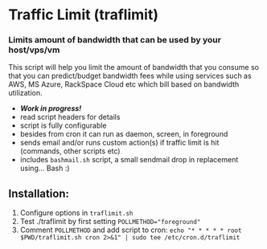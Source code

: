 # Traffic Limit (traflimit)
### Limits amount of bandwidth that can be used by your host/vps/vm

This script will help you limit the amount of bandwidth that you consume so that you can predict/budget bandwidth fees while using services such as AWS, MS Azure, RackSpace Cloud etc which bill based on bandwidth utilization.

* ***Work in progress!***
* read script headers for details
* script is fully configurable
* besides from cron it can run as daemon, screen, in foreground
* sends email  and/or runs custom action(s) if traffic limit is hit (commands, other scripts etc) 
* includes ```bashmail.sh``` script, a small sendmail drop in replacement using... Bash :)

## Installation:
1) Configure options in ```traflimit.sh```
2) Test ./traflimit by first setting ```POLLMETHOD="foreground"```
3) Comment ```POLLMETHOD``` and add script to cron:
   ```echo "* * * * * root $PWD/traflimit.sh cron 2>&1" | sudo tee /etc/cron.d/traflimit```


